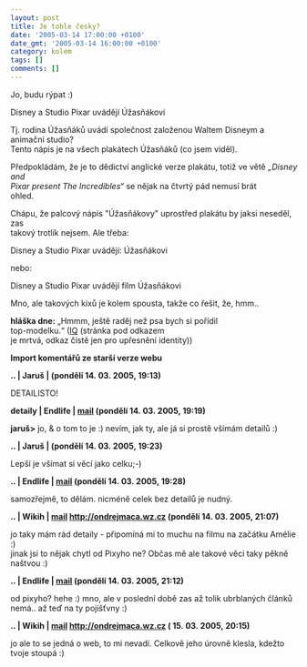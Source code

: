```yaml
---
layout: post
title: Je tohle česky?
date: '2005-03-14 17:00:00 +0100'
date_gmt: '2005-03-14 16:00:00 +0100'
category: kolem
tags: []
comments: []
---
```

<p>Jo, budu rýpat :)</p>
<p class="odsazeny">Disney a Studio Pixar uvádějí Úžasňákovi</p>
<p>Tj. rodina Úžasňáků uvádí společnost založenou Waltem Disneym a animační studio?<br />
Tento nápis je na všech plakátech Úžasňáků (co jsem viděl).</p>
<p>Předpokládám, že je to dědictví anglické verze plakátu, totiž ve větě <em>&bdquo;Disney and<br />
Pixar present The Incredibles&ldquo;</em> se nějak na čtvrtý pád nemusí brát<br />
ohled.</p>
<p>Chápu, že palcový nápis "Úžasňákovy" uprostřed plakátu by jaksi neseděl, zas<br />
takový trotlík nejsem. Ale třeba:</p>
<p class="odsazeny">Disney a Studio Pixar uvádějí: Úžasňákovi</p>
<p>nebo:</p>
<p class="odsazeny">Disney a Studio Pixar uvádějí film Úžasňákovi</p>
<p>Mno, ale takových kixů je kolem spousta, takže co řešit, že, hmm..</p>
<p><strong>hláška dne:</strong> &bdquo;Hmmm, ještě raděj než psa bych si pořídil<br />
top-modelku.&ldquo; (<a href="http://iqland.wz.cz">IQ</a> (stránka pod odkazem<br />
je mrtvá, odkaz čistě jen pro upřesnění identity))</p>
<div class="import-komentaru">
<p><strong>Import komentářů ze starší verze webu</strong></p>
<div class="comment">
<p style="font-weight:bold"><span class="compredmet">..</span> | <span class="comname">Jaruš</span> | (pondělí&nbsp;14.&nbsp;03.&nbsp;2005,&nbsp;19:13)</p>
<p>DETAILISTO! </p>
</div>
<div class="comment">
<p style="font-weight:bold"><span class="compredmet">detaily</span> | <span class="comname">Endlife</span> |  <a href="mailto:jan.martinek@post.cz">mail</a> (pondělí&nbsp;14.&nbsp;03.&nbsp;2005,&nbsp;19:19)</p>
<p><strong>jaruš&gt;</strong> jo, &amp; o tom to je :) nevím, jak ty, ale já si prostě všímám detailů :) </p>
</div>
<div class="comment">
<p style="font-weight:bold"><span class="compredmet">..</span> | <span class="comname">Jaruš</span> | (pondělí&nbsp;14.&nbsp;03.&nbsp;2005,&nbsp;19:23)</p>
<p>Lepší je všímat si věcí jako celku;-) </p>
</div>
<div class="comment">
<p style="font-weight:bold"><span class="compredmet">..</span> | <span class="comname">Endlife</span> |  <a href="mailto:jan.martinek@post.cz">mail</a> (pondělí&nbsp;14.&nbsp;03.&nbsp;2005,&nbsp;19:28)</p>
<p>samozřejmě, to dělám. nicméně celek bez detailů je nudný. </p>
</div>
<div class="comment">
<p style="font-weight:bold"><span class="compredmet">..</span> | <span class="comname">Wikih</span> |  <a href="mailto:ondrejmaca@centrum.cz">mail</a>  <a href="http://ondrejmaca.wz.cz">http://ondrejmaca.wz.cz</a> (pondělí&nbsp;14.&nbsp;03.&nbsp;2005,&nbsp;21:07)</p>
<p>jo taky mám rád detaily - připomíná mi to muchu na filmu na začátku Amélie :) <br> jinak jsi to nějak chytl od Pixyho ne? Občas mě ale takové věci taky pěkně naštvou :) </p>
</div>
<div class="comment">
<p style="font-weight:bold"><span class="compredmet">..</span> | <span class="comname">Endlife</span> |  <a href="mailto:jan.martinek@post.cz">mail</a> (pondělí&nbsp;14.&nbsp;03.&nbsp;2005,&nbsp;21:12)</p>
<p>od pixyho? hehe :) mno, ale v poslední době zas až tolik ubrblaných článků nemá.. až teď na ty pojišťvny :) </p>
</div>
<div class="comment">
<p style="font-weight:bold"><span class="compredmet">..</span> | <span class="comname">Wikih</span> |  <a href="mailto:ondrejmaca@centrum.cz">mail</a>  <a href="http://ondrejmaca.wz.cz">http://ondrejmaca.wz.cz</a> (&nbsp;15.&nbsp;03.&nbsp;2005,&nbsp;20:15)</p>
<p>jo ale to se jedná o web, to mi nevadí. Celkově jeho úrovně klesla, kdežto tvoje stoupá :) </p>
</div>
</div>
